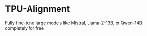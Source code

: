# TPU-Alignment
Fully fine-tune large models like Mistral, Llama-2-13B, or Qwen-14B completely for free
